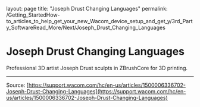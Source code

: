 layout: page
title: "Joseph Drust Changing Languages"
permalink: /Getting_StartedHow-to_articles_to_help_get_your_new_Wacom_device_setup_and_get_y/3rd_Party_SoftwareRead_More/Next/Joseph_Drust_Changing_Languages

# Joseph Drust Changing Languages

Professional 3D artist Joseph Drust sculpts in ZBrushCore for 3D printing.

---
Source: [https://support.wacom.com/hc/en-us/articles/1500006336702-Joseph-Drust-Changing-Languages](https://support.wacom.com/hc/en-us/articles/1500006336702-Joseph-Drust-Changing-Languages)

